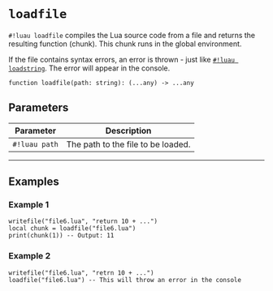 # `loadfile`

`#!luau loadfile` compiles the Lua source code from a file and returns the resulting function (chunk). This chunk runs in the global environment.

If the file contains syntax errors, an error is thrown - just like [`#!luau loadstring`](https://create.roblox.com/docs/reference/engine/globals/LuaGlobals#loadstring). The error will appear in the  console.

```luau
function loadfile(path: string): (...any) -> ...any
```

## Parameters

| Parameter       | Description                         |
|------------------|-------------------------------------|
| `#!luau path`    | The path to the file to be loaded.  |

---

## Examples

### Example 1

```luau title="Loading and executing a valid file" linenums="1"
writefile("file6.lua", "return 10 + ...")
local chunk = loadfile("file6.lua")
print(chunk(1)) -- Output: 11
```

### Example 2

```luau title="Triggering a syntax error" linenums="1"
writefile("file6.lua", "retrn 10 + ...")
loadfile("file6.lua") -- This will throw an error in the console
```
